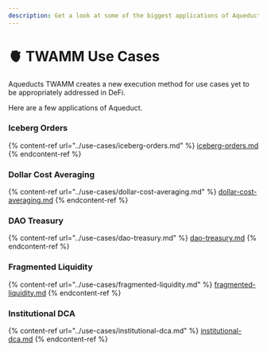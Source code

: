 ```yaml
---
description: Get a look at some of the biggest applications of Aqueduct's TWAMM
---
```


# 🫀 TWAMM Use Cases

Aqueducts TWAMM creates a new execution method for use cases yet to be appropriately addressed in DeFi.

Here are a few applications of Aqueduct.

### Iceberg Orders

{% content-ref url="../use-cases/iceberg-orders.md" %}
[iceberg-orders.md](../use-cases/iceberg-orders.md)
{% endcontent-ref %}

### Dollar Cost Averaging

{% content-ref url="../use-cases/dollar-cost-averaging.md" %}
[dollar-cost-averaging.md](../use-cases/dollar-cost-averaging.md)
{% endcontent-ref %}

### DAO Treasury

{% content-ref url="../use-cases/dao-treasury.md" %}
[dao-treasury.md](../use-cases/dao-treasury.md)
{% endcontent-ref %}

### Fragmented Liquidity

{% content-ref url="../use-cases/fragmented-liquidity.md" %}
[fragmented-liquidity.md](../use-cases/fragmented-liquidity.md)
{% endcontent-ref %}

### Institutional DCA

{% content-ref url="../use-cases/institutional-dca.md" %}
[institutional-dca.md](../use-cases/institutional-dca.md)
{% endcontent-ref %}
